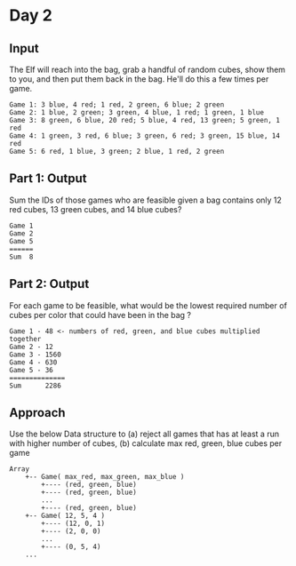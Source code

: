 # Day 2

## Input
The Elf will reach into the bag, grab a handful of random cubes, show them to you, and then put them back in the bag. He'll do this a few times per game.

    Game 1: 3 blue, 4 red; 1 red, 2 green, 6 blue; 2 green
    Game 2: 1 blue, 2 green; 3 green, 4 blue, 1 red; 1 green, 1 blue
    Game 3: 8 green, 6 blue, 20 red; 5 blue, 4 red, 13 green; 5 green, 1 red
    Game 4: 1 green, 3 red, 6 blue; 3 green, 6 red; 3 green, 15 blue, 14 red
    Game 5: 6 red, 1 blue, 3 green; 2 blue, 1 red, 2 green

## Part 1: Output
Sum the IDs of those games who are feasible given a bag contains only 12 red cubes, 13 green cubes, and 14 blue cubes?

    Game 1
    Game 2
    Game 5
    ======
    Sum  8

## Part 2: Output
For each game to be feasible, what would be the lowest required number of cubes per color that could have been in the bag ? 

    Game 1 - 48 <- numbers of red, green, and blue cubes multiplied together
    Game 2 - 12
    Game 3 - 1560
    Game 4 - 630
    Game 5 - 36
    ==============
    Sum      2286

## Approach
Use the below Data structure to (a) reject all games that has at least a run with  higher number of cubes, (b) calculate max red, green, blue cubes per game

    Array
        +-- Game( max_red, max_green, max_blue )
            +---- (red, green, blue)
            +---- (red, green, blue)
            ...
            +---- (red, green, blue)
        +-- Game( 12, 5, 4 )
            +---- (12, 0, 1)
            +---- (2, 0, 0)
            ...
            +---- (0, 5, 4)
        ...